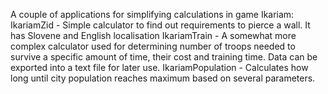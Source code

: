 A couple of applications for simplifying calculations in game Ikariam:
	IkariamZid - Simple calculator to find out requirements to pierce a wall. It has Slovene and English localisation
	IkariamTrain - A somewhat more complex calculator used for determining number of troops needed to survive a specific amount of time, their cost and training time. Data can be exported into a text file for later use.
	IkariamPopulation - Calculates how long until city population reaches maximum based on several parameters.